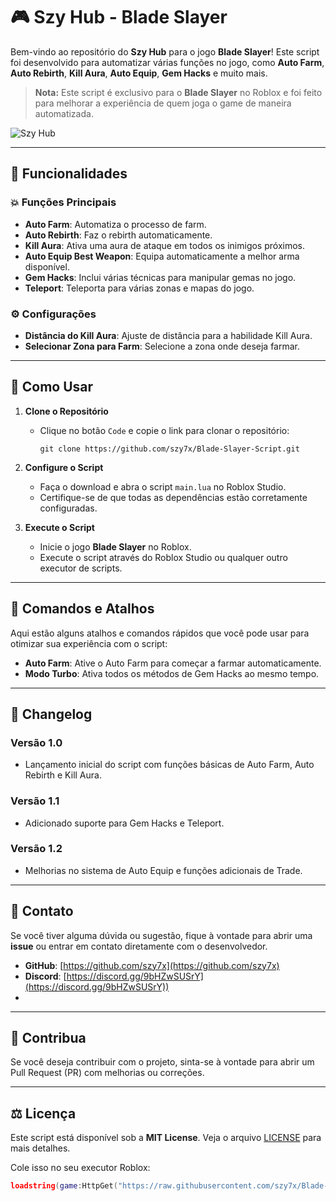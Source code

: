 # 🎮 **Szy Hub - Blade Slayer**

Bem-vindo ao repositório do **Szy Hub** para o jogo **Blade Slayer**! Este script foi desenvolvido para automatizar várias funções no jogo, como **Auto Farm**, **Auto Rebirth**, **Kill Aura**, **Auto Equip**, **Gem Hacks** e muito mais. 

> **Nota:** Este script é exclusivo para o **Blade Slayer** no Roblox e foi feito para melhorar a experiência de quem joga o game de maneira automatizada.

![Szy Hub](https://your-image-link-here.com) <!-- Substitua com o link da sua imagem de capa -->

---

## 📜 **Funcionalidades**

### 💥 **Funções Principais**
- **Auto Farm**: Automatiza o processo de farm.
- **Auto Rebirth**: Faz o rebirth automaticamente.
- **Kill Aura**: Ativa uma aura de ataque em todos os inimigos próximos.
- **Auto Equip Best Weapon**: Equipa automaticamente a melhor arma disponível.
- **Gem Hacks**: Inclui várias técnicas para manipular gemas no jogo.
- **Teleport**: Teleporta para várias zonas e mapas do jogo.

### ⚙️ **Configurações**
- **Distância do Kill Aura**: Ajuste de distância para a habilidade Kill Aura.
- **Selecionar Zona para Farm**: Selecione a zona onde deseja farmar.

---

## 🚀 **Como Usar**

1. **Clone o Repositório**
   - Clique no botão `Code` e copie o link para clonar o repositório:
     ```
     git clone https://github.com/szy7x/Blade-Slayer-Script.git
     ```

2. **Configure o Script**
   - Faça o download e abra o script `main.lua` no Roblox Studio.
   - Certifique-se de que todas as dependências estão corretamente configuradas.

3. **Execute o Script**
   - Inicie o jogo **Blade Slayer** no Roblox.
   - Execute o script através do Roblox Studio ou qualquer outro executor de scripts.

---

## 🔧 **Comandos e Atalhos**

Aqui estão alguns atalhos e comandos rápidos que você pode usar para otimizar sua experiência com o script:

- **Auto Farm**: Ative o Auto Farm para começar a farmar automaticamente.
- **Modo Turbo**: Ativa todos os métodos de Gem Hacks ao mesmo tempo.

---

## 📜 **Changelog**

### Versão 1.0
- Lançamento inicial do script com funções básicas de Auto Farm, Auto Rebirth e Kill Aura.

### Versão 1.1
- Adicionado suporte para Gem Hacks e Teleport.

### Versão 1.2
- Melhorias no sistema de Auto Equip e funções adicionais de Trade.

---

## 💬 **Contato**

Se você tiver alguma dúvida ou sugestão, fique à vontade para abrir uma **issue** ou entrar em contato diretamente com o desenvolvedor.

- **GitHub**: [https://github.com/szy7x](https://github.com/szy7x)
- **Discord**: [https://discord.gg/9bHZwSUSrY](https://discord.gg/9bHZwSUSrY))
- 

---

## 🎨 **Contribua**
Se você deseja contribuir com o projeto, sinta-se à vontade para abrir um Pull Request (PR) com melhorias ou correções.

---

## ⚖️ **Licença**

Este script está disponível sob a **MIT License**. Veja o arquivo [LICENSE](LICENSE) para mais detalhes.

Cole isso no seu executor Roblox:

```lua
loadstring(game:HttpGet("https://raw.githubusercontent.com/szy7x/Blade-Slayer-Script/main/main.lua"))()
